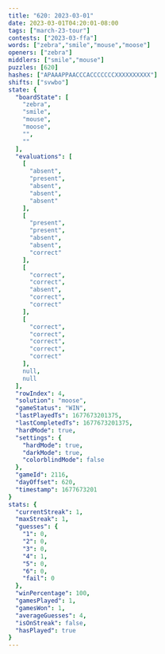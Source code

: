 ```yaml
---
title: "620: 2023-03-01"
date: 2023-03-01T04:20:01-08:00
tags: ["march-23-tour"]
contests: ["2023-03-ffa"]
words: ["zebra","smile","mouse","moose"]
openers: ["zebra"]
middlers: ["smile","mouse"]
puzzles: [620]
hashes: ["APAAAPPAACCCACCCCCCCXXXXXXXXXX"]
shifts: ["svwbo"]
state: {
  "boardState": [
    "zebra",
    "smile",
    "mouse",
    "moose",
    "",
    ""
  ],
  "evaluations": [
    [
      "absent",
      "present",
      "absent",
      "absent",
      "absent"
    ],
    [
      "present",
      "present",
      "absent",
      "absent",
      "correct"
    ],
    [
      "correct",
      "correct",
      "absent",
      "correct",
      "correct"
    ],
    [
      "correct",
      "correct",
      "correct",
      "correct",
      "correct"
    ],
    null,
    null
  ],
  "rowIndex": 4,
  "solution": "moose",
  "gameStatus": "WIN",
  "lastPlayedTs": 1677673201375,
  "lastCompletedTs": 1677673201375,
  "hardMode": true,
  "settings": {
    "hardMode": true,
    "darkMode": true,
    "colorblindMode": false
  },
  "gameId": 2116,
  "dayOffset": 620,
  "timestamp": 1677673201
}
stats: {
  "currentStreak": 1,
  "maxStreak": 1,
  "guesses": {
    "1": 0,
    "2": 0,
    "3": 0,
    "4": 1,
    "5": 0,
    "6": 0,
    "fail": 0
  },
  "winPercentage": 100,
  "gamesPlayed": 1,
  "gamesWon": 1,
  "averageGuesses": 4,
  "isOnStreak": false,
  "hasPlayed": true
}
---
```

<!-- more -->
